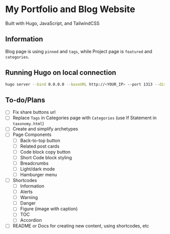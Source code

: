 # My Portfolio and Blog Website

Built with Hugo, JavaScript, and TailwindCSS

## Information

Blog page is using `pinned` and `tags`, while Project page is `featured` and `categories`.

## Running Hugo on local connection

```bash
hugo server --bind 0.0.0.0 --baseURL http://<YOUR_IP> --port 1313 --disableFastRender
```

## To-do/Plans

- [ ] Fix share buttons url
- [ ] Replace `Tags` in Categories page with `Categories` (use If Statement in `taxonomy.html`)
- [ ] Create and simplify archetypes
- [ ] Page Components
    - [ ] Back-to-top button
    - [ ] Related post cards
    - [ ] Code block copy button
    - [ ] Short Code block styling
    - [ ] Breadcrumbs
    - [ ] Light/dark mode
    - [ ] Hamburger menu
- [ ] Shortcodes
    - [ ] Information
    - [ ] Alerts
    - [ ] Warning
    - [ ] Danger
    - [ ] Figure (image with caption)
    - [ ] TOC
    - [ ] Accordion
- [ ] README or Docs for creating new content, using shortcodes, etc
